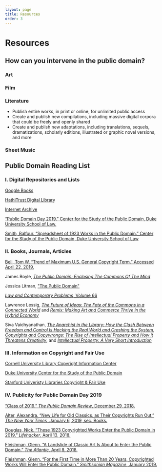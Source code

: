 ```yaml
---
layout: page
title: Resources
order: 3
---
```


# **Resources**

## How can you intervene in the public domain?

### Art 

### Film

### Literature
* Publish entire works, in print or online, for unlimited public access
* Create and publish new compilations, including massive digital corpora that could be freely and openly shared
* Create and publish new adaptations, including translations, sequels, dramatizations, scholarly editions, illustrated or graphic novel versions, and more

### Sheet Music






## Public Domain Reading List



### I. Digital Repositories and Lists

[Google Books](<https://books.google.com/>)

[HathiTrust Digital Library](<https://www.hathitrust.org/>)

[Internet Archive](<https://archive.org/>)

[“Public Domain Day 2019.” Center for the Study of the Public Domain, Duke University School of Law.](<https://law.duke.edu/cspd/publicdomainday/2019/>)

[Smith, Balfour. “Spreadsheet of 1923 Works in the Public Domain.” Center for the Study of the Public Domain, Duke University School of Law](<https://law.duke.edu/sites/default/files/images/centers/cspd/pdd2019/1923_works_renewed_update2.xlsx>)



### II. Books, Journals, Articles

[Bell, Tom W. “Trend of Maximum U.S. General Copyright Term.” Accessed April 22, 2019.](<http://www.tomwbell.com/writings/(C)_Term.html.>)

James Boyle, [*The Public Domain: Enclosing The Commons Of The Mind*](<https://www.thepublicdomain.org/enclosing-the-commons-of-the-mind/>)

Jessica Litman, ["The Public Domain"](<https://www.law.duke.edu/pd/papers/litman_background.pdf>)

[*Law and Contemporary Problems*, Volume 66](<https://heinonline.org/HOL/Contents?handle=hein.journals/lcp66&id=1&size=2&index=&collection=journals>) 

Lawrence Lessig, [*The Future of Ideas: The Fate of the Commons in a Connected World*](<http://www.the-future-of-ideas.com/download/lessig_FOI.pdf>) and [*Remix: Making Art and Commerce Thrive in the Hybrid Economy*](<https://archive.org/details/LawrenceLessigRemix>) 

Siva Vaidhyanathan, [*The Anarchist in the Library: How the Clash Between Freedom and Control Is Hacking the Real World and Crashing the System*](<https://books.google.com/books?id=xNk6xpKcAsEC&pg=PR3&lpg=PR3&dq=The+Anarchist+in+the+Library:+How+the+Clash+Between+Freedom+and+Control+Is+Hacking+the+Real+World+and+Crashing+the+System&source=bl&ots=Zf1BEsaWYp&sig=ACfU3U1v2YFUo-tX7VLGVqyLabRHZmSAnw&hl=es&sa=X&ved=2ahUKEwjF_cD49NnhAhXHrFkKHQFUAWAQ6AEwCXoECAkQAQ#v=onepage&q=The%20Anarchist%20in%20the%20Library%3A%20How%20the%20Clash%20Between%20Freedom%20and%20Control%20Is%20Hacking%20the%20Real%20World%20and%20Crashing%20the%20System&f=false>), [*Copyrights and Copywrongs: The Rise of Intellectual Property and How it Threatens Creativity*](<https://books.google.com/books/about/Copyrights_and_Copywrongs.html?id=sGjSY0rRC_wC>), and [*Intellectual Property: A Very Short Introduction*](<http://www.veryshortintroductions.com/view/10.1093/actrade/9780195372779.001.0001/actrade-9780195372779>)  



### III. Information on Copyright and Fair Use

[Cornell University Library Copyright Information Center](<https://copyright.cornell.edu/>)

[Duke University Center for the Study of the Public Domain](<https://law.duke.edu/cspd/>) 

[Stanford Univeristy Libraries Copyright & Fair Use](<https://fairuse.stanford.edu/>)



### IV. Publicity for Public Domain Day 2019

[“Class of 2019.” *The Public Domain Review*, December 29, 2018.](<https://publicdomainreview.org/collections/class-of-2019/>)

[Alter, Alexandra. “New Life for Old Classics, as Their Copyrights Run Out.” *The New York Times*, January 6, 2019, sec. Books.](<https://www.nytimes.com/2018/12/29/books/copyright-extension-literature-public-domain.html>)

[Douglas, Nick. “These 1923 Copyrighted Works Enter the Public Domain in 2019.” *Lifehacker*, April 13, 2018.](<https://lifehacker.com/these-1923-copyrighted-works-enter-the-public-domain-in-1825241296>)

[Fleishman, Glenn. “A Landslide of Classic Art Is About to Enter the Public Domain.” *The Atlantic*, April 8, 2018.](<https://www.theatlantic.com/technology/archive/2018/04/copywritten-so-dont-copy-me/557420/>)

[Fleishman, Glenn. “For the First Time in More Than 20 Years, Copyrighted Works Will Enter the Public Domain.” *Smithsonian Magazine*, January 2019.](<https://www.smithsonianmag.com/arts-culture/first-time-20-years-copyrighted-works-enter-public-domain-180971016/>)


